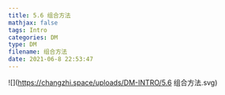 ```yaml
---
title: 5.6 组合方法
mathjax: false
tags: Intro
categories: DM
type: DM
filename: 组合方法
date: 2021-06-8 22:53:47
---
```


<!--more -->



![](https://changzhi.space/uploads/DM-INTRO/5.6 组合方法.svg)

